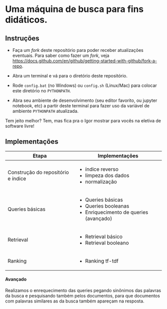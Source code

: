 # Uma máquina de busca para fins didáticos.

## Instruções

- Faça um *fork* deste repositório para poder receber atualizações eventuais. Para saber como fazer um *fork*, veja https://docs.github.com/en/github/getting-started-with-github/fork-a-repo.

- Abra um terminal e vá para o diretório deste repositório.

- Rode `config.bat` (no Windows) ou `config.sh` (Linux/Mac) para colocar este diretório no `PYTHONPATH`.

- Abra seu ambiente de desenvolvimento (seu editor favorito, ou jupyter notebook, etc) a partir deste terminal para fazer uso da variável de ambiente `PYTHONPATH` atualizada.

Tem jeito melhor? Tem, mas fica pra o Igor mostrar para vocês na eletiva de software livre!

## Implementações

Etapa | Implementações 
--- | --- 
Construção do repositório e índice | <ul><li>índice reverso</li><li>limpeza dos dados</li><li>normalização</li></ul>
Queries básicas | <ul><li>Queries básicas</li><li>Queries booleanas</li><li>Enriquecimento de queries (avançado)</li></ul>
Retrieval | <ul><li>Retrieval básico</li><li>Retrieval booleano</li></ul>
Ranking |  <ul><li>Ranking tf-tdf</li></ul>

#### Avançado

Realizamos o enrequecimento das queries pegando sinônimos das palavras da busca e pesquisando também pelos documentos, para que documentos com palavras similares as da busca também apareçam na resposta.